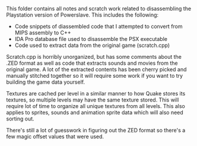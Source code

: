 This folder contains all notes and scratch work related to disassembling the Playstation version of Powerslave. This includes the following:

* Code snippets of diassembled code that I attempted to convert from MIPS assembly to C++
* IDA Pro database file used to disassemble the PSX executable
* Code used to extract data from the original game (scratch.cpp)

Scratch.cpp is horribly unorganized, but has some comments about the .ZED format as well as code that extracts sounds and movies from the original game. A lot of the extracted contents has been cherry picked and manually stitched together so it will require some work if you want to try building the game data yourself.

Textures are cached per level in a similar manner to how Quake stores its textures, so multiple levels may have the same texture stored. This will require lot of time to organize all unique textures from all levels. This also applies to sprites, sounds and animation sprite data which will also need sorting out.

There's still a lot of guesswork in figuring out the ZED format so there's a few magic offset values that were used.
